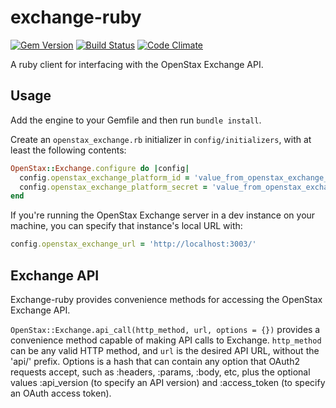 exchange-ruby
=============

[![Gem Version](https://badge.fury.io/rb/exchange_ruby.svg)](http://badge.fury.io/rb/exchange_ruby)
[![Build Status](https://travis-ci.org/openstax/exchange-ruby.svg?branch=master)](https://travis-ci.org/openstax/exchange-ruby)
[![Code Climate](https://codeclimate.com/github/openstax/exchange-ruby.png)](https://codeclimate.com/github/openstax/exchange-ruby)

A ruby client for interfacing with the OpenStax Exchange API.

Usage
-----

Add the engine to your Gemfile and then run `bundle install`.

Create an `openstax_exchange.rb` initializer in `config/initializers`,
with at least the following contents:

```rb
OpenStax::Exchange.configure do |config|
  config.openstax_exchange_platform_id = 'value_from_openstax_exchange_here'
  config.openstax_exchange_platform_secret = 'value_from_openstax_exchange_here'
end
```

If you're running the OpenStax Exchange server in a dev instance on your
machine, you can specify that instance's local URL with:

```rb
config.openstax_exchange_url = 'http://localhost:3003/'
```

Exchange API
------------

Exchange-ruby provides convenience methods for accessing
the OpenStax Exchange API.

`OpenStax::Exchange.api_call(http_method, url, options = {})` provides a
convenience method capable of making API calls to Exchange. `http_method` can
be any valid HTTP method, and `url` is the desired API URL, without the 'api/'
prefix. Options is a hash that can contain any option that
OAuth2 requests accept, such as :headers, :params, :body, etc,
plus the optional values :api_version (to specify an API version) and
:access_token (to specify an OAuth access token).
